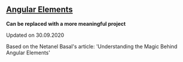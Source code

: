 
## [Angular Elements](https://netbasal.com/understanding-the-magic-behind-angular-elements-8e6804f32e9f)

**Can be replaced with a more meaningful project**

Updated on 30.09.2020

Based on the Netanel Basal's article: 'Understanding the Magic Behind Angular Elements'